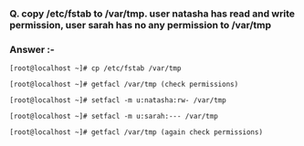 ### **Q. copy /etc/fstab to /var/tmp. user natasha has read and write permission, user sarah has no any permission to /var/tmp**
### Answer :-
```
[root@localhost ~]# cp /etc/fstab /var/tmp

[root@localhost ~]# getfacl /var/tmp (check permissions)

[root@localhost ~]# setfacl -m u:natasha:rw- /var/tmp

[root@localhost ~]# setfacl -m u:sarah:--- /var/tmp

[root@localhost ~]# getfacl /var/tmp (again check permissions)
```